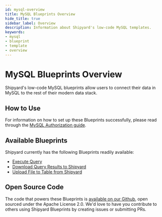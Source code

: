 ```yaml
---
id: mysql-overview
title: MySQL Blueprints Overview
hide_title: true
sidebar_label: Overview
description: Information about Shipyard's low-code MySQL templates.
keywords:
- mysql
- blueprint
- template
- overview
---
```


# MySQL Blueprints Overview

Shipyard's low-code MySQL blueprints allow users to connect their data in MySQL to the rest of their modern data stack.


## How to Use
For information on how to set up these Blueprints successfully, please read through the [MySQL Authorization guide](mysql-authorization.md).


## Available Blueprints
Shipyard currently has the following Blueprints readily available: 
- [Execute Query](mysql-execute-query.md)
- [Download Query Results to Shipyard](mysql-store-query-results-as-csv.md)
- [Upload File to Table from Shipyard](mysql-upload-csv-to-table.md)

## Open Source Code
The code that powers these Blueprints is [available on our Github](https://www.shipyardapp.com/docs/blueprint-library/mysql), open sourced under the Apache License 2.0. We'd love to have you contribute to others using Shipyard Blueprints by creating issues or submitting PRs.
